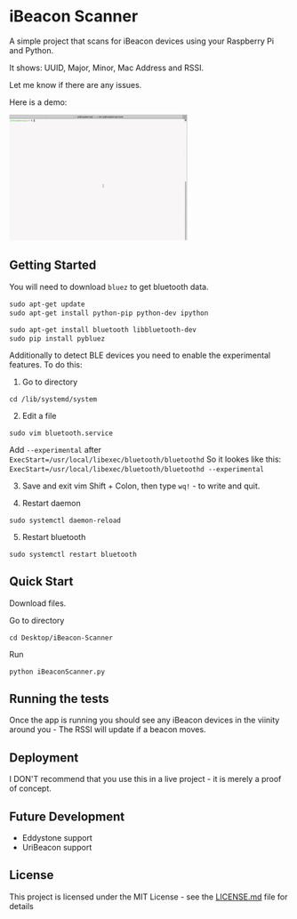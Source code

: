 # iBeacon Scanner

A simple project that scans for iBeacon devices using your Raspberry Pi and Python.

It shows: UUID, Major, Minor, Mac Address and RSSI.

Let me know if there are any issues.

Here is a demo:

![](scannerDemo.gif)

## Getting Started

You will need to download ```bluez``` to get bluetooth data.

```
sudo apt-get update
sudo apt-get install python-pip python-dev ipython
```
```
sudo apt-get install bluetooth libbluetooth-dev
sudo pip install pybluez
```

Additionally to detect BLE devices you need to enable the experimental features. To do this:

1. Go to directory

```
cd /lib/systemd/system
```
2. Edit a file
```
sudo vim bluetooth.service
```
Add ```--experimental``` after  ```ExecStart=/usr/local/libexec/bluetooth/bluetoothd```
So it lookes like this: ```ExecStart=/usr/local/libexec/bluetooth/bluetoothd --experimental```

3. Save and exit vim
Shift + Colon, then type ```wq!``` - to write and quit.

4. Restart daemon
```
sudo systemctl daemon-reload
```
5. Restart bluetooth
```
sudo systemctl restart bluetooth
```

## Quick Start

Download files.

Go to directory
```
cd Desktop/iBeacon-Scanner
```
Run
```
python iBeaconScanner.py
```

## Running the tests

Once the app is running you should see any iBeacon devices in the viinity around you - The RSSI will update if a beacon moves.


## Deployment

I DON'T recommend that you use this in a live project - it is merely a proof of concept.

## Future Development

- Eddystone support
- UriBeacon support

## License

This project is licensed under the MIT License - see the [LICENSE.md](LICENSE.md) file for details
